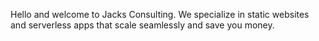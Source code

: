 Hello and welcome to Jacks Consulting. We specialize in static websites and serverless apps that scale seamlessly and save you money.